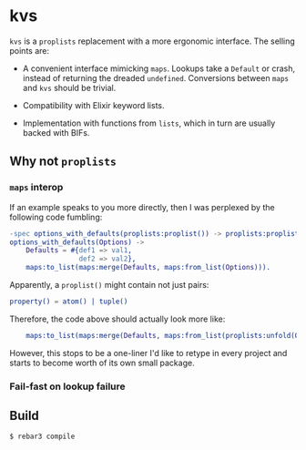 # kvs

`kvs` is a `proplists` replacement with a more ergonomic interface.
The selling points are:

- A convenient interface mimicking `maps`.
  Lookups take a `Default` or crash, instead of returning the dreaded `undefined`.
  Conversions between `maps` and `kvs` should be trivial.

- Compatibility with Elixir keyword lists.

- Implementation with functions from `lists`, which in turn are usually
  backed with BIFs.


## Why not `proplists`


### `maps` interop

If an example speaks to you more directly,
then I was perplexed by the following code fumbling:

```erlang
-spec options_with_defaults(proplists:proplist()) -> proplists:proplist().
options_with_defaults(Options) ->
    Defaults = #{def1 => val1,
                 def2 => val2},
    maps:to_list(maps:merge(Defaults, maps:from_list(Options))).
```

Apparently, a `proplist()` might contain not just pairs:

```erlang
property() = atom() | tuple()
```

Therefore, the code above should actually look more like:

```erlang
    maps:to_list(maps:merge(Defaults, maps:from_list(proplists:unfold(Options)))).
```

However, this stops to be a one-liner I'd like to retype in every project
and starts to become worth of its own small package.


### Fail-fast on lookup failure




## Build

    $ rebar3 compile
